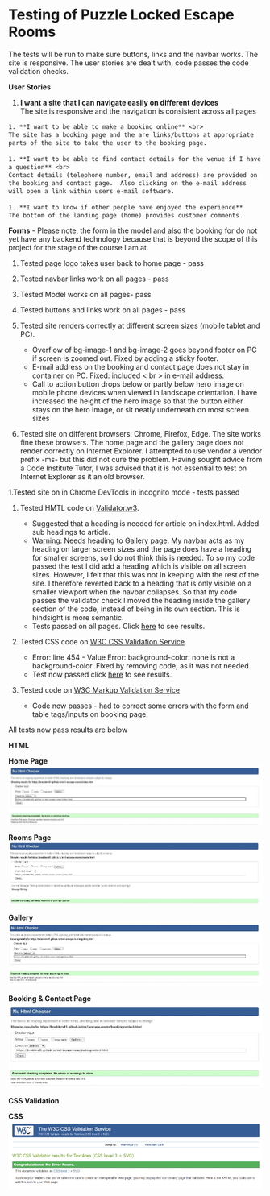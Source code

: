 # Testing of Puzzle Locked Escape Rooms

The tests will be run to make sure buttons, links and the navbar works.  The site is responsive.  The user stories are dealt with, code passes the code validation checks.

**User Stories** <br>

   1. **I want a site that I can navigate easily on different devices** <br>
    The site is responsive and the navigation is consistent across all pages

    1. **I want to be able to make a booking online** <br>
    The site has a booking page and the are links/buttons at appropriate parts of the site to take the user to the booking page.

    1. **I want to be able to find contact details for the venue if I have a question** <br>
    Contact details (telephone number, email and address) are provided on the booking and contact page.  Also clicking on the e-mail address will open a link within users e-mail software.

    1. **I want to know if other people have enjoyed the experience**
    The bottom of the landing page (home) provides customer comments. 

**Forms**  - Please note, the form in the model and also the booking for do not yet have any backend technology because that is beyond the scope of this project for the stage of the course I am at.


1. Tested page logo takes user back to home page - pass
1. Tested navbar links work on all pages - pass
1. Tested Model works on all pages- pass   
1. Tested buttons and links work on all pages - pass
1. Tested site renders correctly at different screen sizes (mobile tablet and PC).  
    - Overflow of bg-image-1 and bg-image-2 goes beyond footer on PC if screen is zoomed out.  Fixed by adding a sticky footer.
    - E-mail address on the booking and contact page does not stay in container on PC. Fixed: included < br > in e-mail address.  
    - Call to action button drops below or partly below hero image on mobile phone devices when viewed in landscape orientation.  I have increased the height of the hero image so that the button either stays on the hero image, or sit neatly underneath on most screen sizes

1. Tested site on different browsers: Chrome, Firefox, Edge.  The site works fine these browsers.  The home page and the gallery page does not render correctly on Internet Explorer.  I attempted to use vendor a vendor prefix -ms- but this did not cure the problem.  Having sought advice from a Code Institute Tutor, I was advised that it is not essential to test on Internet Explorer as it an old browser. 

1.Tested site on in Chrome DevTools in incognito mode - tests passed

1. Tested HMTL code on [Validator.w3](https://validator.w3.org/).  

    - Suggested that a heading is needed for article on index.html.  Added sub headings to article.
    - Warning: Needs heading to Gallery page.  My navbar acts as my heading on larger screen sizes and the page does have a heading for smaller screens, so I do not think this is needed. To so my code passed the test I did add a heading which is visible on all screen sizes.  However, I felt that this was not in keeping with the rest of the site.  I therefore reverted back to a heading that is only visible on a smaller viewport when the navbar collapses.  So that my code passes the validator check I moved the heading inside the gallery section of the code, instead of being in its own section.  This is hindsight is more semantic.
    - Tests passed on all pages.  Click [here]() to see results.

 1. Tested CSS code on [W3C CSS Validation Service](https://jigsaw.w3.org/css-validator/#validate_by_input+with_options).
    -  Error: line 454 - Value Error: background-color: none is not a background-color.  Fixed by removing code, as it was not needed.
    - Test now passed click [here]() to see results.

  1. Tested code on [W3C Markup Validation Service](https://validator.w3.org/#validate_by_uri)
     - Code now passes - had to correct some errors with the form and table tags/inputs on booking page.  
  
All tests now pass results are below

**HTML** 

  **Home Page** <br>
  ![home page](home-page.jpg)

**Rooms Page** <br>
![rooms page](rooms-page.jpg)

**Gallery**
![gallery page](gallery-page.jpg)

**Booking & Contact Page**
![booking and contact page](booking-page.jpg)

**CSS Validation**

**CSS**
![css](css-validation.png)
  









